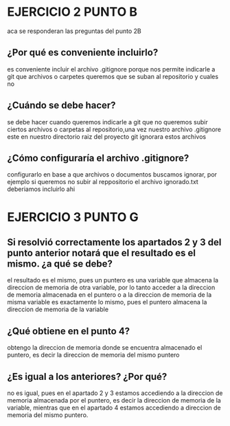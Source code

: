 # EJERCICIO 2 PUNTO B
aca se responderan las preguntas del punto 2B
## ¿Por qué es conveniente incluirlo?
es conveniente incluir el archivo .gitignore porque nos permite indicarle a git que archivos o carpetes queremos que se suban al repositorio y cuales no

## ¿Cuándo se debe hacer?
se debe hacer cuando queremos indicarle a git que no queremos subir ciertos archivos o carpetas al repositorio,una vez nuestro archivo .gitignore este en nuestro directorio raiz del proyecto git ignorara estos archivos

## ¿Cómo configuraría el archivo .gitignore?
configurarlo en base a que archivos o documentos buscamos ignorar, por ejemplo si queremos no subir al reppositorio el archivo ignorado.txt deberiamos incluirlo ahi

# EJERCICIO 3 PUNTO G

## Si resolvió correctamente los apartados 2 y 3 del punto anterior notará que el resultado es el mismo. ¿a qué se debe?
el resultado es el mismo, pues un puntero es una variable que almacena la direccion de memoria de otra variable, por lo tanto acceder a la direccion de memoria almacenada en el puntero o a la direccion de memoria de la misma variable es exactamente lo mismo, pues el puntero almacena la direccion de memoria de la variable

## ¿Qué obtiene en el punto 4?
obtengo la direccion de memoria donde se encuentra almacenado el puntero, es decir la direccion de memoria del mismo puntero

## ¿Es igual a los anteriores? ¿Por qué?
no es igual, pues en el apartado 2 y 3 estamos accediendo a la direccion de memoria almacenada por el puntero, es decir la direccion de memoria de la variable, mientras que en el apartado 4 estamos accediendo a direccion de memoria del mismo puntero.


